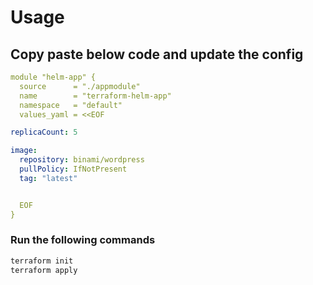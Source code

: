 # Usage 
## Copy paste below code and update the config
```yaml
module "helm-app" {
  source      = "./appmodule"
  name        = "terraform-helm-app"
  namespace   = "default"
  values_yaml = <<EOF

replicaCount: 5

image:
  repository: binami/wordpress
  pullPolicy: IfNotPresent
  tag: "latest"


  EOF
}
```
### Run the following commands 
```r
terraform init 
terraform apply 
```